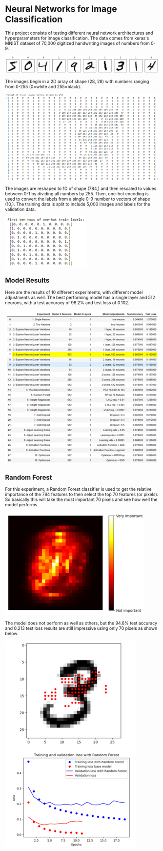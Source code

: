 # Neural Networks for Image Classification

This project consists of testing different neural network architectures and hyperparameters for image classification. The data comes from keras's MNIST dataset of 70,000 digitized handwriting images of numbers from 0-9. 

![](/images/_nn_sample_MNIST_images.png)

The images begin in a 2D array of shape (28, 28) with numbers ranging from 0-255 (0=white and 255=black).

![](/images/_nn_train_images_3.png)

The images are reshaped to 1D of shape (784,) and then rescaled to values between 0-1 by dividing all numbers by 255. Then, one-hot encoding is used to convert the labels from a single 0-9 number to vectors of shape (10,). The training data is split to include 5,000 images and labels for the validation data.

![](/images/_nn_train_labels.png)

## Model Results
Here are the results of 10 different experiments, with different model adjustments as well. The best performing model has a single layer and 512 neurons, with a test accuracy of 98.2% and test loss of 0.102.

![](/images/_nn_models_results.png)

## Random Forest
For this experiment, a Random Forest classifier is used to get the relative importance of the 784 features to then select the top 70 features (or pixels). So basically this will take the most important 70 pixels and see how well the model performs. 

![](/images/_nn_rf_heatmap_importance.png)

The model does not perform as well as others, but the 94.6% test accuracy and 0.213 test loss results are still impressive using only 70 pixels as shown below:

![](/images/_nn_rf.png)

